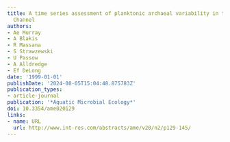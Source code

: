 ```yaml
---
title: A time series assessment of planktonic archaeal variability in the Santa Barbara
  Channel
authors:
- Ae Murray
- A Blakis
- R Massana
- S Strawzewski
- U Passow
- A Alldredge
- Ef DeLong
date: '1999-01-01'
publishDate: '2024-08-05T15:04:48.875783Z'
publication_types:
- article-journal
publication: '*Aquatic Microbial Ecology*'
doi: 10.3354/ame020129
links:
- name: URL
  url: http://www.int-res.com/abstracts/ame/v20/n2/p129-145/
---
```

